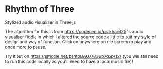 # Rhythm of Three 
Stylized audio visualizer in Three.js

The algorithm for this is from https://codepen.io/prakhar625 's audio visualiser fiddle in which I altered the source code a little to suit my style of design and way of function. Click on anywhere on the screen to play and once more to pause.

Try it out on https://jsfiddle.net/bentoBAUX/839b7q5p/12/ (you will still need to run this code locally as you'll need to have a local music file)!
